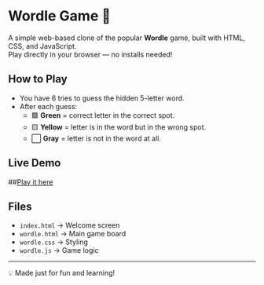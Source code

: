 # Wordle Game 🎯

A simple web-based clone of the popular **Wordle** game, built with HTML, CSS, and JavaScript.  
Play directly in your browser — no installs needed!

## How to Play
- You have 6 tries to guess the hidden 5-letter word.
- After each guess:
  - 🟩 **Green** = correct letter in the correct spot.
  - 🟨 **Yellow** = letter is in the word but in the wrong spot.
  - ⬜ **Gray** = letter is not in the word at all.

## Live Demo
##[Play it here](https://Varun987-a11.github.io/wordle/)  

## Files
- `index.html` → Welcome screen
- `wordle.html` → Main game board
- `wordle.css` → Styling
- `wordle.js` → Game logic

---

💡 Made just for fun and learning!

